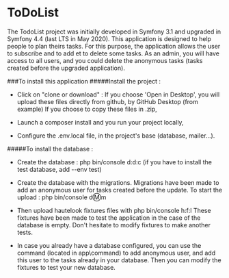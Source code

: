 ToDoList
========

The TodoList project was initially developed in Symfony 3.1 and upgraded in Symfony 4.4 (last LTS in May 2020). 
This application is designed to help people to plan theirs tasks. For this purpose, the application allows the user to 
subscribe and to add et to delete some tasks. 
As an admin, you will have access to all users, and you could delete the anonymous tasks (tasks created before the upgraded
application). 

###To install this application
#####Install the project : 
- Click on "clone or download" : If you choose 'Open in Desktop', you will upload these files directly from github, by 
GitHub Desktop (from example) If you choose to copy these files in .zip,

- Launch a composer install and you run your project locally,
 
- Configure the .env.local file, in the project's base (database, mailer...). 

#####To install the database : 
- Create the database : php bin/console d:d:c (if you have to install the test database, add --env test)

- Create the database with the migrations. Migrations have been made to add an anonymous user for tasks created before 
 the update. To start the upload : php bin/console d:m:m

- Then upload hautelook fixtures files with php bin/console h:f:l
These fixtures have been made to test the application in the case of the database is empty. Don't hesitate to modify 
fixtures to make another tests. 

- In case you already have a database configured, you can use the command (located in app\command) to add anonymous user, 
and add this user to the tasks already in your database. Then you can modify the fixtures to test your new database. 

 



